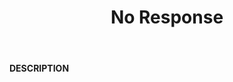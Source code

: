 ﻿---
category: 4xx
code: 444
cover: https://firebasestorage.googleapis.com/v0/b/capy-http.appspot.com/o/Capy444.webp?alt=media
coverAlt: No Response
description: No Response
pubDate: 2014-06-01
tags:
- 4xx
title: No Response
---

__DESCRIPTION__